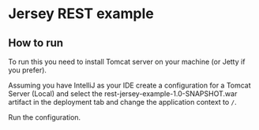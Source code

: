 # Jersey REST example

## How to run

To run this you need to install Tomcat server on your machine (or Jetty if you prefer).

Assuming you have IntelliJ as your IDE create a configuration for a Tomcat Server (Local)
and select the rest-jersey-example-1.0-SNAPSHOT.war artifact in the deployment tab and
change the application context to `/`.

Run the configuration.